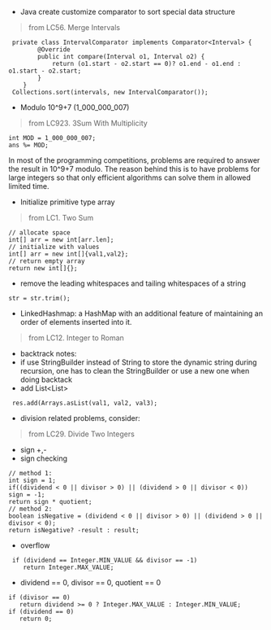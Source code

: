 
* Java create customize comparator to sort special data structure 
 > from LC56. Merge Intervals
```
 private class IntervalComparator implements Comparator<Interval> {
        @Override
        public int compare(Interval o1, Interval o2) {
            return (o1.start - o2.start == 0)? o1.end - o1.end : o1.start - o2.start;
        }
    }
 Collections.sort(intervals, new IntervalComparator());   
```

* Modulo 10^9+7 (1_000_000_007)
> from LC923. 3Sum With Multiplicity
  ```
  int MOD = 1_000_000_007;
  ans %= MOD;
  ```
  In most of the programming competitions, problems are required to answer the result in 10^9+7 modulo. The reason behind this is to have problems for large integers so that only efficient algorithms can solve them in allowed limited time.

* Initialize primitive type array
> from LC1. Two Sum
```
// allocate space
int[] arr = new int[arr.len];
// initialize with values
int[] arr = new int[]{val1,val2};
// return empty array
return new int[]{};
```

* remove the leading whitespaces and tailing whitespaces of a string
```
str = str.trim();
```

* LinkedHashmap: a HashMap with an additional feature of maintaining an order of elements inserted into it.
> from LC12. Integer to Roman

* backtrack notes:
 * if use StringBuilder instead of String to store the dynamic string during recursion, one has to clean the StringBuilder or use a new one when doing backtack
 * add List<List<Integer>>
 ```
  res.add(Arrays.asList(val1, val2, val3);
 ```
 
* division related problems, consider:
> from LC29. Divide Two Integers
  * sign +,-
   * sign checking
   ```
   // method 1:
   int sign = 1;
   if((dividend < 0 || divisor > 0) || (dividend > 0 || divisor < 0))
   sign = -1;
   return sign * quotient;
   // method 2:
   boolean isNegative = (dividend < 0 || divisor > 0) || (dividend > 0 || divisor < 0);
   return isNegative? -result : result;
   ```
  * overflow
  ```
   if (dividend == Integer.MIN_VALUE && divisor == -1)
      return Integer.MAX_VALUE;
  ```
  * dividend == 0, divisor == 0, quotient == 0
  ```
  if (divisor == 0)
     return dividend >= 0 ? Integer.MAX_VALUE : Integer.MIN_VALUE;
  if (dividend == 0)
     return 0;
  ```

  
  
